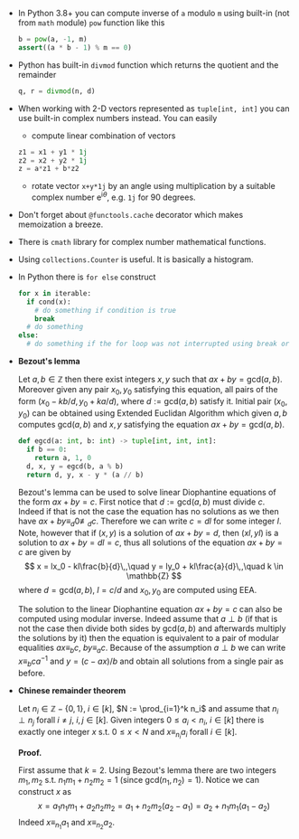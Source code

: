 * In Python 3.8+ you can compute inverse of `a` modulo `m` using built-in (not from `math` module)
  `pow` function like this
  ```python
  b = pow(a, -1, m)
  assert((a * b - 1) % m == 0)
  ```

* Python has built-in `divmod` function which returns the quotient and the remainder
  ```python
  q, r = divmod(n, d)
  ```

* When working with 2-D vectors represented as `tuple[int, int]` you can use built-in complex
  numbers instead. You can easily 
  * compute linear combination of vectors
  ```python
  z1 = x1 + y1 * 1j
  z2 = x2 + y2 * 1j
  z = a*z1 + b*z2
  ```
  * rotate vector `x+y*1j` by an angle using multiplication by a suitable complex number
    $\mathrm{e}^{\mathrm{i} \theta}$, e.g. `1j` for 90 degrees.

* Don't forget about `@functools.cache` decorator which makes memoization a breeze.

* There is `cmath` library for complex number mathematical functions.

* Using `collections.Counter` is useful. It is basically a histogram.

* In Python there is `for else` construct
  ```python
  for x in iterable:
    if cond(x):
      # do something if condition is true
      break
    # do something
  else:
    # do something if the for loop was not interrupted using break or iterable is empty
  ```

* **Bezout's lemma**

  Let $a,b \in \mathbb{Z}$ then there exist integers $x,y$ such that $ax+by = \mathrm{gcd}(a,b)$.
  Moreover given any pair $x_0, y_0$ satisfying this equation, all pairs of the form $(x_0 - kb/d,
  y_0+ka/d)$, where $d := \mathrm{gcd}(a,b)$ satisfy it. Initial pair $(x_0,y_0)$ can be obtained
  using Extended Euclidan Algorithm which given $a,b$ computes $\mathrm{gcd}(a,b)$ and $x,y$
  satisfying the equation $ax+by = \mathrm{gcd}(a,b)$.
  ```python
  def egcd(a: int, b: int) -> tuple[int, int, int]:
    if b == 0:
      return a, 1, 0
    d, x, y = egcd(b, a % b)
    return d, y, x - y * (a // b)  
  ```

  Bezout's lemma can be used to solve linear Diophantine equations of the form $ax+by=c$. First
  notice that $d := \mathrm{gcd}(a,b)$ must divide $c$. Indeed if that is not the case the equation
  has no solutions as we then have $ax+by \equiv_{d} 0 \not\equiv_{d} c$. Therefore we can write $c
  = dl$ for some integer $l$. Note, however that if $(x, y)$ is a solution of $ax+by=d$, then
  $(xl,yl)$ is a solution to $ax+by=dl=c$, thus all solutions of the equation $ax+by=c$ are given by
  $$
  x = lx_0 - kl\frac{b}{d}\,,\quad y = ly_0 + kl\frac{a}{d}\,,\quad k \in \mathbb{Z}
  $$
  where $d = \mathrm{gcd}(a,b)$, $l = c / d$ and $x_0, y_0$ are computed using EEA.

  The solution to the linear Diophantine equation $ax+by=c$ can also be computed using modular
  inverse. Indeed assume that $a \perp b$ (if that is not the case then divide both sides by
  $\mathrm{gcd}(a,b)$ and afterwards multiply the solutions by it) then the equation is equivalent
  to a pair of modular equalities $ax \equiv_b c$, $by \equiv_a c$. Because of the assumption $a
  \perp b$ we can write $x \equiv_b ca^{-1}$ and $y = (c - ax)/b$ and obtain all solutions from a
  single pair as before.

* **Chinese remainder theorem** 

  Let $n_i \in \mathbb{Z}-\{0,1\}$, $i \in [k]$, $N := \prod_{i=1}^k n_i$ and assume that $n_i \perp
  n_j$ forall $i \neq j$, $i,j\in[k]$. Given integers $0 \leq a_i < n_i$, $i \in [k]$ there is
  exactly one integer $x$ s.t. $0 \leq x < N$ and $x \equiv_{n_i} a_i$ forall $i \in [k]$.

  **Proof.**

  First assume that $k=2$. Using Bezout's lemma there are two integers $m_1, m_2$ s.t. $n_1 m_1 +
  n_2 m_2 = 1$ (since $\mathrm{gcd}(n_1,n_2) = 1$). Notice we can construct $x$ as
  $$
    x = a_1 n_1 m_1 + a_2 n_2 m_2 = a_1 + n_2 m_2 (a_2 - a_1) = a_2 + n_1 m_1 (a_1 - a_2)
  $$
  Indeed $x \equiv_{n_1} a_1$ and $x \equiv_{n_2} a_2$.
